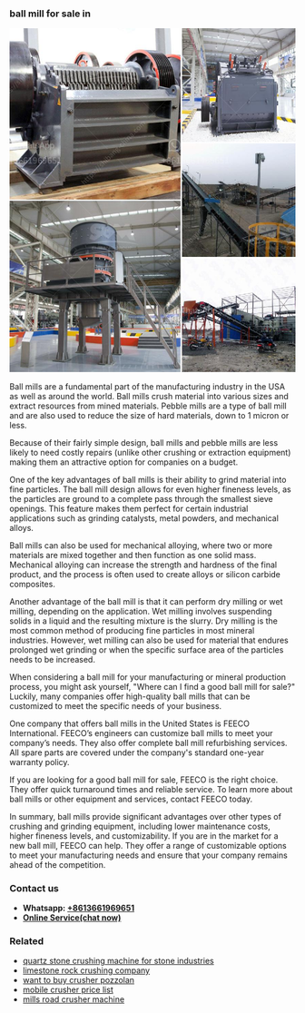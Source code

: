 <h3>ball mill for sale in</h3><img src='1708499196.jpg' alt=''><p>Ball mills are a fundamental part of the manufacturing industry in the USA as well as around the world. Ball mills crush material into various sizes and extract resources from mined materials. Pebble mills are a type of ball mill and are also used to reduce the size of hard materials, down to 1 micron or less.</p><p>Because of their fairly simple design, ball mills and pebble mills are less likely to need costly repairs (unlike other crushing or extraction equipment) making them an attractive option for companies on a budget.</p><p>One of the key advantages of ball mills is their ability to grind material into fine particles. The ball mill design allows for even higher fineness levels, as the particles are ground to a complete pass through the smallest sieve openings. This feature makes them perfect for certain industrial applications such as grinding catalysts, metal powders, and mechanical alloys.</p><p>Ball mills can also be used for mechanical alloying, where two or more materials are mixed together and then function as one solid mass. Mechanical alloying can increase the strength and hardness of the final product, and the process is often used to create alloys or silicon carbide composites.</p><p>Another advantage of the ball mill is that it can perform dry milling or wet milling, depending on the application. Wet milling involves suspending solids in a liquid and the resulting mixture is the slurry. Dry milling is the most common method of producing fine particles in most mineral industries. However, wet milling can also be used for material that endures prolonged wet grinding or when the specific surface area of the particles needs to be increased.</p><p>When considering a ball mill for your manufacturing or mineral production process, you might ask yourself, "Where can I find a good ball mill for sale?" Luckily, many companies offer high-quality ball mills that can be customized to meet the specific needs of your business.</p><p>One company that offers ball mills in the United States is FEECO International. FEECO’s engineers can customize ball mills to meet your company’s needs. They also offer complete ball mill refurbishing services. All spare parts are covered under the company's standard one-year warranty policy.</p><p>If you are looking for a good ball mill for sale, FEECO is the right choice. They offer quick turnaround times and reliable service. To learn more about ball mills or other equipment and services, contact FEECO today.</p><p>In summary, ball mills provide significant advantages over other types of crushing and grinding equipment, including lower maintenance costs, higher fineness levels, and customizability. If you are in the market for a new ball mill, FEECO can help. They offer a range of customizable options to meet your manufacturing needs and ensure that your company remains ahead of the competition.</p><h3>Contact us</h3><ul><li><strong>Whatsapp:&nbsp;<a href="https://wa.me/8613661969651">+8613661969651</a></strong></li><li><a href="https://swt.shibang-china.com/?git&amp;zhl&amp;ball mill for sale in"><strong>Online Service(chat now)</strong></a></li></ul><h3>Related</h3><ul><li><a href='quartz stone crushing machine for stone industries.md'>quartz stone crushing machine for stone industries</a></li><li><a href='limestone rock crushing company.md'>limestone rock crushing company</a></li><li><a href='want to buy crusher pozzolan.md'>want to buy crusher pozzolan</a></li><li><a href='mobile crusher price list.md'>mobile crusher price list</a></li><li><a href='mills road crusher machine.md'>mills road crusher machine</a></li></ul>